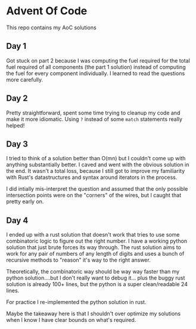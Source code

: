 # Advent Of Code

This repo contains my AoC solutions

## Day 1

Got stuck on part 2 because I was computing the fuel required for the total fuel
required of all components (the part 1 solution) instead of computing the fuel
for every component individually. I learned to read the questions more
carefully.

## Day 2

Pretty straightforward, spent some time trying to cleanup my code and make it
more idiomatic. Using `?` instead of some `match` statements really helped!

## Day 3

I tried to think of a solution better than O(mn) but I couldn't come up with
anything substantially better. I caved and went with the obvious solution in the
end. It wasn't a total loss, because I still got to improve my familiarity with
Rust's datastructures and syntax around iterators in the process.

I did intially mis-interpret the question and assumed that the only possible
intersection points were on the "corners" of the wires, but I caught that pretty
early on.

## Day 4

I ended up with a rust solution that doesn't work that tries to use some
combinatoric logic to figure out the right number. I have a working python
solution that just brute forces its way through. The rust solution aims to work
for any pair of numbers of any length of digits and uses a bunch of recursive
methods to "reason" it's way to the right answer.

Theoretically, the combinatoric way should be way way faster than my python
solution....but I don't really want to debug it... plus the buggy rust solution
is already 100+ lines, but the python is a super clean/readable 24 lines.

For practice I re-implemented the python solution in rust.

Maybe the takeaway here is that I shouldn't over optimize my solutions when I
know I have clear bounds on what's required.

